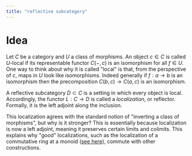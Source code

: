 ```yaml
---
title: "reflective subcategory"
---
```


# Idea
Let $C$ be a category and $U$ a class of morphisms. An object $c\in C$ is called $U$-local if its representable functor $C(-,c)$ is an isomorphism for all $f\in U$. One way to think about why it is called "local" is that, from the perspective of $c$, maps in $U$ look like isomorphisms. Indeed generally if $f:a\to b$ is an isomorphism then the precomposition $C(b,c)\to C(a,c)$ is an isomorphism.

A reflective subcategory $D\subset C$ is a setting in which every object is local. Accordingly, the functor $L:C\to D$ is called a *localization*, or reflector. Formally, it is the left adjoint along the inclusion.

This localization agrees with the standard notion of "inverting a class of morphisms", but why is it stronger? This is essentially because localization is now a left adjoint, meaning it preserves certain limits and colimits. This explains why "good" localizations, such as the localization of a commutative ring at a monoid ([see here](<notes/ntpy/Definitions/Ring theory/Localization of a ring.md>)), commute with other constructions.